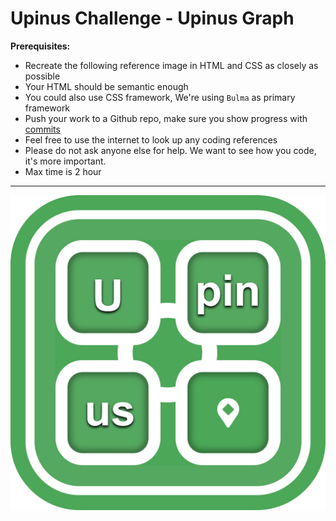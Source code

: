 # Upinus Challenge - Upinus Graph

**Prerequisites:**
- Recreate the following reference image in HTML and CSS as closely as possible
- Your HTML should be semantic enough
- You could also use CSS framework, We're using `Bulma` as primary framework
- Push your work to a Github repo, make sure you show progress with [commits](https://www.conventionalcommits.org/en/v1.0.0/)
- Feel free to use the internet to look up any coding references
- Please do not ask anyone else for help. We want to see how you code, it's more important.
- Max time is 2 hour
---

![Upinus Graph](./expectation.jpg)

